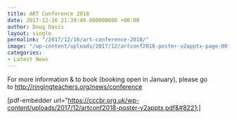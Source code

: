 ```yaml
---
title: ART Conference 2018
date: 2017-12-16 21:39:49.000000000 +00:00
author: Doug Davis
layout: single
permalink: "/2017/12/16/art-conference-2018/"
image: "/wp-content/uploads/2017/12/artconf2018-poster-v2apptx-page-001-e1513460350586.jpg"
categories:
- Latest News
---
```

For more information & to book (booking open in January), please go to <a href="http://ringingteachers.org/news/conference" target="_blank" rel="noopener">http://ringingteachers.org/news/conference</a>

[pdf-embedder url=&#8221;https://cccbr.org.uk/wp-content/uploads/2017/12/artconf2018-poster-v2apptx.pdf&#8221;]
